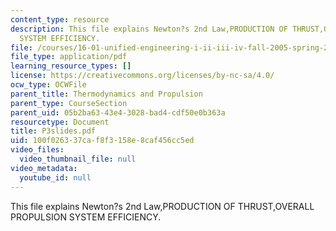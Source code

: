 ```yaml
---
content_type: resource
description: This file explains Newton?s 2nd Law,PRODUCTION OF THRUST,OVERALL PROPULSION
  SYSTEM EFFICIENCY.
file: /courses/16-01-unified-engineering-i-ii-iii-iv-fall-2005-spring-2006/100f026337caf8f3158e8caf456cc5ed_P3slides.pdf
file_type: application/pdf
learning_resource_types: []
license: https://creativecommons.org/licenses/by-nc-sa/4.0/
ocw_type: OCWFile
parent_title: Thermodynamics and Propulsion
parent_type: CourseSection
parent_uid: 05b2ba63-43e4-3028-bad4-cdf50e0b363a
resourcetype: Document
title: P3slides.pdf
uid: 100f0263-37ca-f8f3-158e-8caf456cc5ed
video_files:
  video_thumbnail_file: null
video_metadata:
  youtube_id: null
---
```

This file explains Newton?s 2nd Law,PRODUCTION OF THRUST,OVERALL PROPULSION SYSTEM EFFICIENCY.